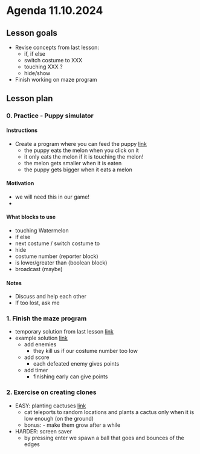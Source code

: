 # Agenda 11.10.2024

## Lesson goals
- Revise concepts from last lesson:
  - if, if else
  - switch costume to XXX
  - touching XXX ?
  - hide/show
- Finish working on maze program
  
  
## Lesson plan

### 0. Practice - Puppy simulator

#### Instructions 
- Create a program where you can feed the puppy [link](https://scratch.mit.edu/projects/1079769909/)
  - the puppy eats the melon when you click on it
  - it only eats the melon if it is touching the melon!
  - the melon gets smaller when it is eaten
  - the puppy gets bigger when it eats a melon

#### Motivation
  - we will need this in our game!
  - 
#### What blocks to use
  - touching Watermelon
  - if else
  - next costume / switch costume to
  - hide
  - costume number (reporter block)
  - is lower/greater than (boolean block)
  - broadcast (maybe)

#### Notes
- Discuss and help each other 
- If too lost, ask me


### 1. Finish the maze program
- temporary solution from last lesson [link](https://scratch.mit.edu/projects/1076865869/)
- example solution [link](https://scratch.mit.edu/projects/1073646704/)
  - add enemies
    - they kill us if our costume number too low
  - add score 
    - each defeated enemy gives points
  - add timer 
    - finishing early can give points

### 2. Exercise on creating clones
- EASY: planting cactuses [link](https://scratch.mit.edu/projects/900590141)
  - cat teleports to random locations and plants a cactus only when it is low enough (on the ground)
  - bonus: - make them grow after a while
- HARDER: screen saver
    - by pressing enter we spawn a ball that goes and bounces of the edges